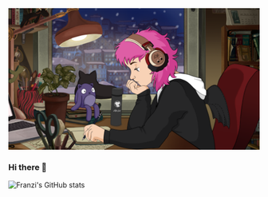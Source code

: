 <img src="https://github.com/franziskas1981/franziskas1981/blob/main/githup_profile_lofi.png">

### Hi there 👋

![Franzi's GitHub stats](https://github-readme-stats.vercel.app/api?username=franziskas1981&show_icons=true&theme=jolly)

<!--
**franziskas1981/franziskas1981** is a ✨ _special_ ✨ repository because its `README.md` (this file) appears on your GitHub profile.

Here are some ideas to get you started:

- 🔭 I’m currently working on ...
- 🌱 I’m currently learning ...
- 👯 I’m looking to collaborate on ...
- 🤔 I’m looking for help with ...
- 💬 Ask me about ...
- 📫 How to reach me: ...
- 😄 Pronouns: ...
- ⚡ Fun fact: ...
-->
